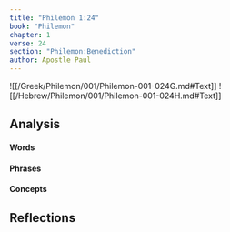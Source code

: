 ```yaml
---
title: "Philemon 1:24"
book: "Philemon"
chapter: 1
verse: 24
section: "Philemon:Benediction"
author: Apostle Paul
---
```

![[/Greek/Philemon/001/Philemon-001-024G.md#Text]]
![[/Hebrew/Philemon/001/Philemon-001-024H.md#Text]]

## Analysis

#### Words

#### Phrases

#### Concepts

## Reflections
